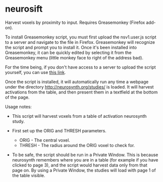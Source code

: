 # neurosift
Harvest voxels by proximity to input. Requires Greasemonkey (Firefox add-on).

To install Greasemonkey script, you must first upload the nsv1.user.js script to a server and navigate to the file in Firefox. Greasemonkey will recognize the script and prompt you to install it. Once it's been installed into Greasemonkey, it can be quickly edited by selecting it from the Greasemonkey menu (little monkey face to right of the address bad).

For the time being, if you don't have access to a server to upload the script yourself, you can use [this link](http://sfcstech.x10.mx/nsv1.user.js).

Once the script is installed, it will automatically run any time a webpage under the directory http://neurosynth.org/studies/ is loaded. It will harvest activations from the table, and then present them in a textfield at the bottom of the page.

Usage notes:
- This script will harvest voxels from a table of activation neurosynth study.
	
- First set up the ORIG and THRESH parameters.
  - ORIG - The central voxel.
  - THRESH - The radius around the ORIG voxel to check for.
	
- To be safe, the script should be run in a Private Window. This is because neurosynth remembers where you are in a table (for example if you have clicked to page 3), and the script would harvest data only from that page on. By using a Private Window, the studies will load with page 1 of the table visible.